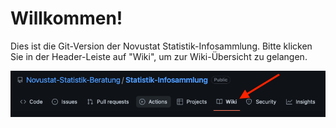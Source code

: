 # Willkommen!
Dies ist die Git-Version der Novustat Statistik-Infosammlung. Bitte klicken Sie in der Header-Leiste auf "Wiki", um zur Wiki-Übersicht zu gelangen.

![](https://raw.githubusercontent.com/Novustat-Statistik-Beratung/Statistik-Infosammlung/main/wiki-link-image.png)
